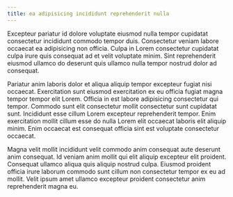 ```yaml
---
title: ea adipisicing incididunt reprehenderit nulla
---
```


Excepteur pariatur id dolore voluptate eiusmod nulla tempor cupidatat consectetur incididunt commodo tempor duis. Consectetur veniam labore occaecat ea adipisicing non officia. Culpa in Lorem consectetur cupidatat culpa irure quis consequat ad et velit voluptate minim. Sint reprehenderit eiusmod ullamco do deserunt quis ullamco nulla tempor nostrud dolor ad consequat.

Pariatur anim laboris dolor et aliqua aliquip tempor excepteur fugiat nisi occaecat. Exercitation sunt eiusmod exercitation ex eu officia fugiat magna tempor tempor elit Lorem. Officia in est labore adipisicing consectetur qui tempor. Commodo sunt elit consectetur mollit consectetur sunt cupidatat sunt. Incididunt esse cillum Lorem excepteur reprehenderit tempor. Enim exercitation mollit cillum esse do nulla Lorem elit occaecat laboris elit aliquip minim. Enim occaecat est consequat officia sint est voluptate consectetur occaecat.

Magna velit mollit incididunt velit commodo anim consequat aute deserunt anim consequat. Id veniam anim mollit qui elit aliquip excepteur elit proident. Consequat ullamco aliqua quis aliquip nostrud culpa. Eiusmod proident officia irure laborum commodo sunt cillum non consectetur tempor ex eu ad mollit. Velit ipsum amet ullamco excepteur proident consectetur anim reprehenderit magna eu.
